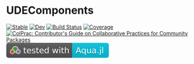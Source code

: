 # UDEComponents

[![Stable](https://img.shields.io/badge/docs-stable-blue.svg)](https://SebastianM-C.github.io/UDEComponents.jl/stable/)
[![Dev](https://img.shields.io/badge/docs-dev-blue.svg)](https://SebastianM-C.github.io/UDEComponents.jl/dev/)
[![Build Status](https://github.com/SebastianM-C/UDEComponents.jl/actions/workflows/CI.yml/badge.svg?branch=main)](https://github.com/SebastianM-C/UDEComponents.jl/actions/workflows/CI.yml?query=branch%3Amain)
[![Coverage](https://codecov.io/gh/SebastianM-C/UDEComponents.jl/branch/main/graph/badge.svg)](https://codecov.io/gh/SebastianM-C/UDEComponents.jl)
[![ColPrac: Contributor's Guide on Collaborative Practices for Community Packages](https://img.shields.io/badge/ColPrac-Contributor's%20Guide-blueviolet)](https://github.com/SciML/ColPrac)
[![Aqua](https://raw.githubusercontent.com/JuliaTesting/Aqua.jl/master/badge.svg)](https://github.com/JuliaTesting/Aqua.jl)
